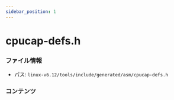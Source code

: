 ```yaml
---
sidebar_position: 1
---
```

# cpucap-defs.h

### ファイル情報

- パス: `linux-v6.12/tools/include/generated/asm/cpucap-defs.h`

### コンテンツ

```h

```
